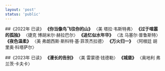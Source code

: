 ```yaml
---
layout: 'post'
status: 'public'
---
```


<audio src="https://inz.oss-cn-beijing.aliyuncs.com/Audios/320kbit/MayPiano%20-%20g%E5%B0%8F%E8%B0%83%E5%B7%B4%E8%B5%AB%E5%B9%B3%E5%9D%87%E5%BE%8B%E5%8F%98%E5%A5%8F%E6%9B%B2MayPiano.mp3" autoplay loop></audio>

##《2022年 已读》
**《你当像鸟飞往你的山》** 〈美 塔拉·韦斯特弗〉
**《过于喧嚣的孤独》** 〈捷克 博胡米尔·赫拉巴尔〉
**《追忆似水年华》** 〈法 马塞尔·普鲁斯特〉
**《夜色温柔》** 〈美 弗朗西斯·斯科特·基·菲茨杰拉德〉
**《万火归一》** 〈阿根廷 胡里奥·科塔萨尔〉

##《2023年 已读》
**《漫长的告别》** 〈美 雷蒙德·钱德勒〉
**《城堡》** 〈奥地利 弗兰茨·卡夫卡〉



